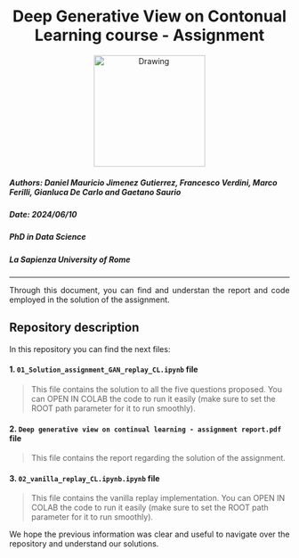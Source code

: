 <h1><center>Deep Generative View on Contonual Learning course - Assignment </center></h1> 
<center><img src="https://media.giphy.com/media/8dYmJ6Buo3lYY/giphy.gif?cid=790b76110t66px3724psu022ws1uo1boh9mmzkd7jwx5fsfp&ep=v1_gifs_search&rid=giphy.gif&ct=g" alt="Drawing" style="width: 200px;"/></center>

##### **Authors:** Daniel Mauricio Jimenez Gutierrez, Francesco Verdini, Marco Ferilli, Gianluca De Carlo and Gaetano Saurio
##### **Date:** 2024/06/10
##### **PhD in Data Science**
##### **La Sapienza University of Rome**
_____

<div style="text-align: justify "> Through this document, you can find and understan the report and code employed in the solution of the assignment. 
 </div>

## Repository description

In this repository you can find the next files:



#### 1. `01_Solution_assignment_GAN_replay_CL.ipynb` file

> This file contains the solution to all the five questions proposed. You can OPEN IN COLAB the code to run it easily (make sure to set the ROOT path parameter for it to run smoothly).

#### 2. `Deep generative view on continual learning - assignment report.pdf` file
> This file contains the report regarding the solution of the assignment.

#### 3. `02_vanilla_replay_CL.ipynb.ipynb` file

> This file contains the vanilla replay implementation. You can OPEN IN COLAB the code to run it easily (make sure to set the ROOT path parameter for it to run smoothly).


<div style="text-align: justify ">We hope the previous information was clear and useful to navigate over the repository and understand our solutions. </div>

